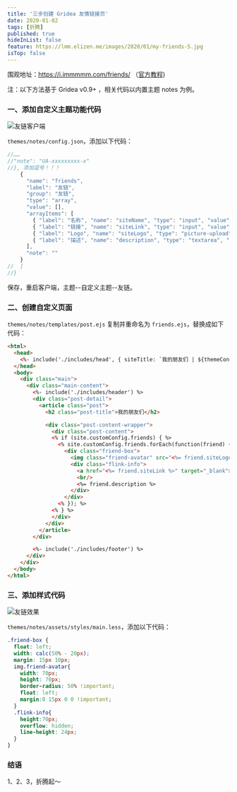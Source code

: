 ```yaml
---
title: '三步创建 Gridea 友情链接页'
date: 2020-01-02
tags: [折腾]
published: true
hideInList: false
feature: https://lmm.elizen.me/images/2020/01/my-friends-5.jpg
isTop: false
---
```


围观地址：<https://i.immmmm.com/friends/> （[官方教程](https://gridea.dev/docs/theme-custom.html#%E6%95%B0%E7%BB%84%E7%B1%BB%E5%9E%8B%E9%85%8D%E7%BD%AE))

注：以下方法基于 Gridea v0.9+ ，相关代码以内置主题 notes 为例。

<!--more-->

### 一、添加自定义主题功能代码

![友链客户端](https://lmm.elizen.me/images/2020/01/my-friends-2.png)

`themes/notes/config.json`，添加以下代码：

```js
//……
//"note": "UA-xxxxxxxxx-x"
//}, 添加逗号！！！
    {
      "name": "friends",
      "label": "友链",
      "group": "友链",
      "type": "array",
      "value": [],
      "arrayItems": [
        { "label": "名称", "name": "siteName", "type": "input", "value": "" },
        { "label": "链接", "name": "siteLink", "type": "input", "value": "" },
        { "label": "Logo", "name": "siteLogo", "type": "picture-upload", "value": "" },
        { "label": "描述", "name": "description", "type": "textarea", "value": "" }
      ],
      "note": ""
    }
//  ]
//}
```

保存，重启客户端，主题--自定义主题--友链。

### 二、创建自定义页面

`themes/notes/templates/post.ejs` 复制并重命名为 `friends.ejs`，替换成如下代码：

```html
<html>
  <head>
    <%- include('./includes/head', { siteTitle: `我的朋友们 | ${themeConfig.siteName}` }) %>
  </head>
  <body>
    <div class="main">
      <div class="main-content">
        <%- include('./includes/header') %>
        <div class="post-detail">
          <article class="post">
            <h2 class="post-title">我的朋友们</h2>

            <div class="post-content-wrapper">
              <div class="post-content">
              <% if (site.customConfig.friends) { %>
                <% site.customConfig.friends.forEach(function(friend) { %>
                  <div class="friend-box">
                    <img class="friend-avatar" src="<%= friend.siteLogo %>">
                    <div class="flink-info">
                      <a href="<%= friend.siteLink %>" target="_blank"><%= friend.siteName %></a>
                      <br/>
                      <%= friend.description %>
                    </div>
                  </div>
                <% }); %>
              <% } %>
              </div>
            </div>
          </article>
        </div>

        <%- include('./includes/footer') %>
      </div>
    </div>
  </body>
</html>
```

### 三、添加样式代码

![友链效果](https://lmm.elizen.me/images/2020/01/my-friends-3.png)

`themes/notes/assets/styles/main.less`，添加以下代码：

```css
.friend-box {
  float: left;
  width: calc(50% - 20px);
  margin: 15px 10px;
  img.friend-avatar{
    width: 70px;
    height: 70px;
    border-radius: 50% !important;
    float: left;
    margin:0 15px 0 0 !important;
  }
  .flink-info{
    height:70px;
    overflow: hidden;
    line-height: 24px;
  }
}
```

### 结语

1、2、3，折腾起～
